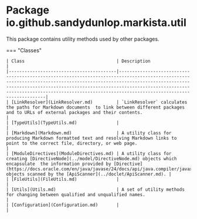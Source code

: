 # Package io.github.sandydunlop.markista.util


This package contains utility methods used by other packages.

=== "Classes"

    | Class                                   | Description                                                                                                                                                                                                                                                                                                                      |
    |-----------------------------------------|----------------------------------------------------------------------------------------------------------------------------------------------------------------------------------------------------------------------------------------------------------------------------------------------------------------------------------|
    | [LinkResolver](LinkResolver.md)         | `LinkResolver` calculates the paths for Markdown documents  to link between different packages and to URLs of external packages and their contents.                                                                                                                                                                              |
    | [TypeUtils](TypeUtils.md)               |                                                                                                                                                                                                                                                                                                                                  |
    | [Markdown](Markdown.md)                 | A utility class for producing Markdown formatted text and resolving Markdown links to point to the correct file, directory, or web page.                                                                                                                                                                                         |
    | [ModuleDirectives](ModuleDirectives.md) | A utility class for creating [DirectiveNode](../model/DirectiveNode.md) objects which encapsulate  the information provided by [Directive](https://docs.oracle.com/en/java/javase/24/docs/api/java.compiler/javax/lang/model/element/ModuleElement.Directive.html) objects scanned by the [ApiScanner](../doclet/ApiScanner.md). |
    | [FileUtils](FileUtils.md)               |                                                                                                                                                                                                                                                                                                                                  |
    | [Utils](Utils.md)                       | A set of utility methods for changing between qualified and unqualified names.                                                                                                                                                                                                                                                   |
    | [Configuration](Configuration.md)       |                                                                                                                                                                                                                                                                                                                                  |
